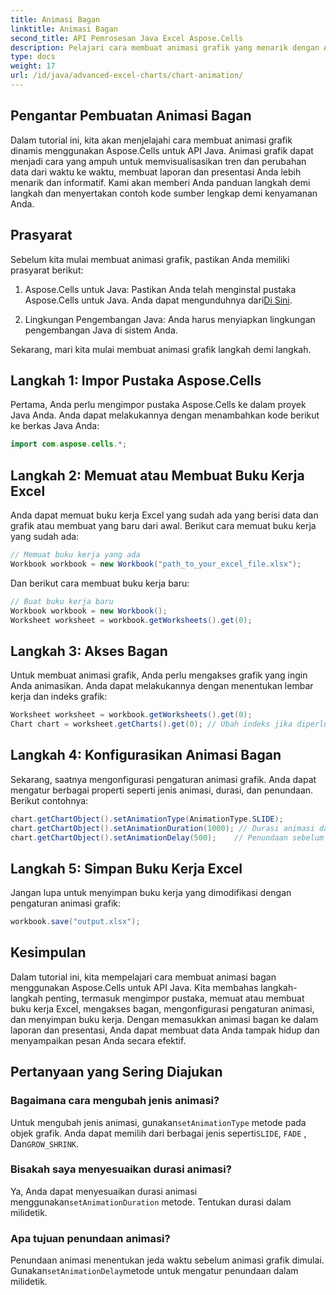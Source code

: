 ```yaml
---
title: Animasi Bagan
linktitle: Animasi Bagan
second_title: API Pemrosesan Java Excel Aspose.Cells
description: Pelajari cara membuat animasi grafik yang menarik dengan Aspose.Cells untuk Java. Panduan langkah demi langkah dan kode sumber disertakan untuk visualisasi data yang dinamis.
type: docs
weight: 17
url: /id/java/advanced-excel-charts/chart-animation/
---
```


## Pengantar Pembuatan Animasi Bagan

Dalam tutorial ini, kita akan menjelajahi cara membuat animasi grafik dinamis menggunakan Aspose.Cells untuk API Java. Animasi grafik dapat menjadi cara yang ampuh untuk memvisualisasikan tren dan perubahan data dari waktu ke waktu, membuat laporan dan presentasi Anda lebih menarik dan informatif. Kami akan memberi Anda panduan langkah demi langkah dan menyertakan contoh kode sumber lengkap demi kenyamanan Anda.

## Prasyarat

Sebelum kita mulai membuat animasi grafik, pastikan Anda memiliki prasyarat berikut:

1.  Aspose.Cells untuk Java: Pastikan Anda telah menginstal pustaka Aspose.Cells untuk Java. Anda dapat mengunduhnya dari[Di Sini](https://releases.aspose.com/cells/java/).

2. Lingkungan Pengembangan Java: Anda harus menyiapkan lingkungan pengembangan Java di sistem Anda.

Sekarang, mari kita mulai membuat animasi grafik langkah demi langkah.

## Langkah 1: Impor Pustaka Aspose.Cells

Pertama, Anda perlu mengimpor pustaka Aspose.Cells ke dalam proyek Java Anda. Anda dapat melakukannya dengan menambahkan kode berikut ke berkas Java Anda:

```java
import com.aspose.cells.*;
```

## Langkah 2: Memuat atau Membuat Buku Kerja Excel

Anda dapat memuat buku kerja Excel yang sudah ada yang berisi data dan grafik atau membuat yang baru dari awal. Berikut cara memuat buku kerja yang sudah ada:

```java
// Memuat buku kerja yang ada
Workbook workbook = new Workbook("path_to_your_excel_file.xlsx");
```

Dan berikut cara membuat buku kerja baru:

```java
// Buat buku kerja baru
Workbook workbook = new Workbook();
Worksheet worksheet = workbook.getWorksheets().get(0);
```

## Langkah 3: Akses Bagan

Untuk membuat animasi grafik, Anda perlu mengakses grafik yang ingin Anda animasikan. Anda dapat melakukannya dengan menentukan lembar kerja dan indeks grafik:

```java
Worksheet worksheet = workbook.getWorksheets().get(0);
Chart chart = worksheet.getCharts().get(0); // Ubah indeks jika diperlukan
```

## Langkah 4: Konfigurasikan Animasi Bagan

Sekarang, saatnya mengonfigurasi pengaturan animasi grafik. Anda dapat mengatur berbagai properti seperti jenis animasi, durasi, dan penundaan. Berikut contohnya:

```java
chart.getChartObject().setAnimationType(AnimationType.SLIDE);
chart.getChartObject().setAnimationDuration(1000); // Durasi animasi dalam milidetik
chart.getChartObject().setAnimationDelay(500);    // Penundaan sebelum animasi dimulai (milidetik)
```

## Langkah 5: Simpan Buku Kerja Excel

Jangan lupa untuk menyimpan buku kerja yang dimodifikasi dengan pengaturan animasi grafik:

```java
workbook.save("output.xlsx");
```

## Kesimpulan

Dalam tutorial ini, kita mempelajari cara membuat animasi bagan menggunakan Aspose.Cells untuk API Java. Kita membahas langkah-langkah penting, termasuk mengimpor pustaka, memuat atau membuat buku kerja Excel, mengakses bagan, mengonfigurasi pengaturan animasi, dan menyimpan buku kerja. Dengan memasukkan animasi bagan ke dalam laporan dan presentasi, Anda dapat membuat data Anda tampak hidup dan menyampaikan pesan Anda secara efektif.

## Pertanyaan yang Sering Diajukan

### Bagaimana cara mengubah jenis animasi?

 Untuk mengubah jenis animasi, gunakan`setAnimationType` metode pada objek grafik. Anda dapat memilih dari berbagai jenis seperti`SLIDE`, `FADE` , Dan`GROW_SHRINK`.

### Bisakah saya menyesuaikan durasi animasi?

 Ya, Anda dapat menyesuaikan durasi animasi menggunakan`setAnimationDuration` metode. Tentukan durasi dalam milidetik.

### Apa tujuan penundaan animasi?

 Penundaan animasi menentukan jeda waktu sebelum animasi grafik dimulai. Gunakan`setAnimationDelay`metode untuk mengatur penundaan dalam milidetik.